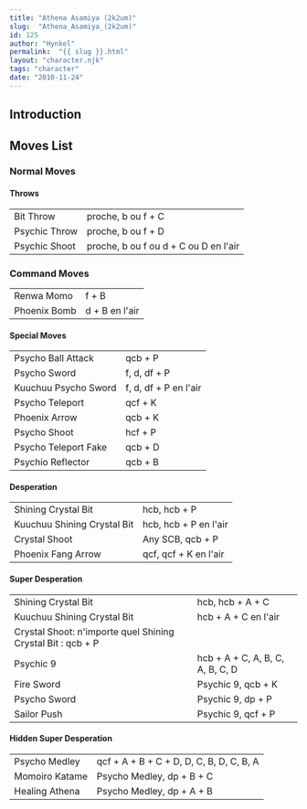 ```yaml
---
title: "Athena Asamiya (2k2um)"
slug:  "Athena_Asamiya_(2k2um)"
id: 125
author: "Hynkel"
permalink:  "{{ slug }}.html"
layout: "character.njk"
tags: "character"
date: "2010-11-24"
---
```


## Introduction

## Moves List

### Normal Moves

#### Throws

|               |                                       |
|---------------|---------------------------------------|
| Bit Throw     | proche, b ou f + C                    |
| Psychic Throw | proche, b ou f + D                    |
| Psychic Shoot | proche, b ou f ou d + C ou D en l'air |

### Command Moves

|              |                |
|--------------|----------------|
| Renwa Momo   | f + B          |
| Phoenix Bomb | d + B en l'air |

#### Special Moves

|                      |                       |
|----------------------|-----------------------|
| Psycho Ball Attack   | qcb + P               |
| Psycho Sword         | f, d, df + P          |
| Kuuchuu Psycho Sword | f, d, df + P en l'air |
| Psycho Teleport      | qcf + K               |
| Phoenix Arrow        | qcb + K               |
| Psycho Shoot         | hcf + P               |
| Psycho Teleport Fake | qcb + D               |
| Psychio Reflector    | qcb + B               |

#### Desperation

|                             |                       |
|-----------------------------|-----------------------|
| Shining Crystal Bit         | hcb, hcb + P          |
| Kuuchuu Shining Crystal Bit | hcb, hcb + P en l'air |
| Crystal Shoot               | Any SCB, qcb + P      |
| Phoenix Fang Arrow          | qcf, qcf + K en l'air |

#### Super Desperation

|                                                             |                                  |
|-------------------------------------------------------------|----------------------------------|
| Shining Crystal Bit                                         | hcb, hcb + A + C                 |
| Kuuchuu Shining Crystal Bit                                 | hcb + A + C en l'air             |
| Crystal Shoot: n'importe quel Shining Crystal Bit : qcb + P |                                  |
| Psychic 9                                                   | hcb + A + C, A, B, C, A, B, C, D |
| Fire Sword                                                  | Psychic 9, qcb + K               |
| Psycho Sword                                                | Psychic 9, dp + P                |
| Sailor Push                                                 | Psychic 9, qcf + P               |

#### Hidden Super Desperation

|                |                                          |
|----------------|------------------------------------------|
| Psycho Medley  | qcf + A + B + C + D, D, C, B, D, C, B, A |
| Momoiro Katame | Psycho Medley, dp + B + C                |
| Healing Athena | Psycho Medley, dp + A + B                |
